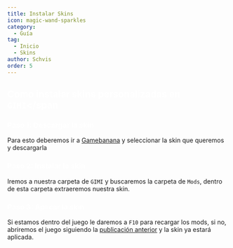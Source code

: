 ```yaml
---
title: Instalar Skins
icon: magic-wand-sparkles
category:
  - Guía
tag:
  - Inicio
  - Skins
author: Schvis
order: 5
---
```


## <span style='color:white;'>Como instalar skins personalizadas en `GIMI`</span

### <span style='color:white;'>Paso 1: Descargar la skin</span>

Para esto deberemos ir a [Gamebanana](https://gamebanana.com/games/8552) y seleccionar la skin que queremos y descargarla

### <span style='color:white;'>Paso 2: Instalar la skin</span>

Iremos a nuestra carpeta de `GIMI` y buscaremos la carpeta de `Mods`, dentro de esta carpeta extraeremos nuestra skin.

### <span style='color:white;'>Paso 3: Aplicar la skin</span>

Si estamos dentro del juego le daremos a `F10` para recargar los mods, si no, abriremos el juego siguiendo la [publicación anterior](3DM-tutorial.md) y la skin ya estará aplicada.
